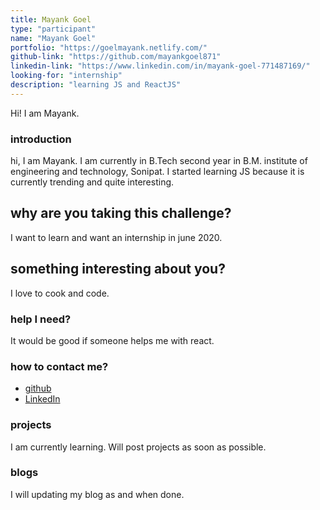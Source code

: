 ```yaml
---
title: Mayank Goel  
type: "participant"
name: "Mayank Goel"
portfolio: "https://goelmayank.netlify.com/"
github-link: "https://github.com/mayankgoel871"
linkedin-link: "https://www.linkedin.com/in/mayank-goel-771487169/"
looking-for: "internship"
description: "learning JS and ReactJS"
---
```


Hi! I am Mayank.

### introduction

hi, I am Mayank. I am currently in B.Tech second year in B.M. institute of engineering and technology, Sonipat. I started learning JS because it is currently trending and quite interesting. 

## why are you taking this challenge?

I want to learn and want an internship in june 2020.


## something interesting about you?

I love to cook and code.

### help I need?

It would be good if someone helps me with react.

### how to contact me?

- [github](https://github.com/mayankgoel871)
- [LinkedIn](https://www.linkedin.com/in/mayank-goel-771487169/)

### projects

I am currently learning. Will post projects as soon as possible.

### blogs

I will updating my blog as and when done.